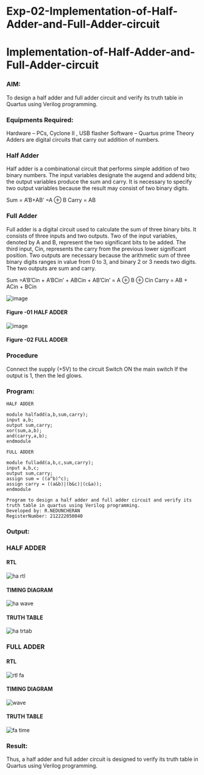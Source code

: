 # Exp-02-Implementation-of-Half-Adder-and-Full-Adder-circuit

# Implementation-of-Half-Adder-and-Full-Adder-circuit
### AIM:
To design a half adder and full adder circuit and verify its truth table in Quartus using Verilog programming.

### Equipments Required:
Hardware – PCs, Cyclone II , USB flasher
Software – Quartus prime
Theory
Adders are digital circuits that carry out addition of numbers.

### Half Adder
Half adder is a combinational circuit that performs simple addition of two binary numbers. The input variables designate the augend and addend bits; the output variables produce the sum and carry. It is necessary to specify two output variables because the result may consist of two binary digits.

Sum = A’B+AB’ =A ⊕ B Carry = AB

### Full Adder
Full adder is a digital circuit used to calculate the sum of three binary bits. It consists of three inputs and two outputs. Two of the input variables, denoted by A and B, represent the two significant bits to be added. The third input, Cin, represents the carry from the previous lower significant position. Two outputs are necessary because the arithmetic sum of three binary digits ranges in value from 0 to 3, and binary 2 or 3 needs two digits. The two outputs are sum and carry.

Sum =A’B’Cin + A’BCin’ + ABCin + AB’Cin’ = A ⊕ B ⊕ Cin Carry = AB + ACin + BCin

 ![image](https://user-images.githubusercontent.com/36288975/163552156-a13e5a56-c638-4110-97d9-8896907c8d25.png)

#### Figure -01 HALF ADDER 


![image](https://user-images.githubusercontent.com/36288975/163552057-b3547877-6d07-45b4-b7e0-bcfebfad9e1d.png)

#### Figure -02 FULL ADDER 

### Procedure

Connect the supply (+5V) to the circuit
Switch ON the main switch
If the output is 1, then the led glows.
### 
### Program:

```
HALF ADDER

module halfadd(a,b,sum,carry);
input a,b;
output sum,carry;
xor(sum,a,b);
and(carry,a,b);
endmodule 
```
```
FULL ADDER

module fulladd(a,b,c,sum,carry);
input a,b,c;
output sum,carry;
assign sum = ((a^b)^c);
assign carry = ((a&b)|(b&c)|(c&a));
endmodule
```
```
Program to design a half adder and full adder circuit and verify its truth table in quartus using Verilog programming.
Developed by: R.NEDUNCHERAN
RegisterNumber: 212222050040
```

### Output:

### HALF ADDER
#### RTL
![ha rtl ](https://user-images.githubusercontent.com/130551608/231507659-d29be175-02fb-4668-a536-06643fdb9bda.png)

#### TIMING DIAGRAM
![ha wave](https://user-images.githubusercontent.com/130551608/231507329-991f8668-3026-4c6f-adb2-05beef1b41b6.jpeg)


#### TRUTH TABLE 
![ha trtab](https://user-images.githubusercontent.com/130551608/231507411-476402ec-bf7b-48ba-be91-860e6e6e1226.png)


### FULL ADDER
#### RTL
![rtl fa](https://user-images.githubusercontent.com/130551608/231507741-b4f23226-f647-4f02-aae6-dcfe830d84da.png)

#### TIMING DIAGRAM
![wave](https://user-images.githubusercontent.com/130551608/231507509-077b0e26-70cd-4de1-ba25-9117e7b140cb.jpeg)



#### TRUTH TABLE 
![fa time](https://user-images.githubusercontent.com/130551608/231507575-d488749a-2faf-40af-bc60-704b68dc7e3c.png)
### Result:
Thus, a half adder and full adder circuit is designed to verify its truth table in Quartus using Verilog programming.
